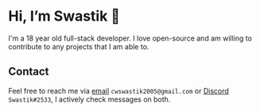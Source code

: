 # Hi, I’m Swastik 👋
I'm a 18 year old full-stack developer. I love open-source and am willing to contribute to any projects that I am able to.

## Contact
Feel free to reach me via [email](mailto:cwswastik2005@gmail.com) `cwswastik2005@gmail.com` or [Discord](https://discord.com/users/879644654587478027) `Swastik#2533`, I actively check messages on both. 
